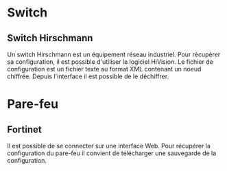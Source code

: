 # Switch

## Switch Hirschmann
Un switch Hirschmann est un équipement réseau industriel. Pour récupérer sa configuration, il est possible d'utiliser le logiciel HiVision. Le fichier de configuration est un fichier texte au format XML contenant un noeud chiffrée. Depuis l'interface il est possible de le déchiffrer.


# Pare-feu

## Fortinet
Il est possible de se connecter sur une interface Web. Pour récupérer la configuration du pare-feu il convient de télécharger une sauvegarde de la configuration.
